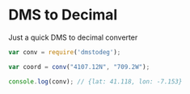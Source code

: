 # DMS to Decimal

Just a quick DMS to decimal converter

```js
var conv = require('dmstodeg');

var coord = conv("4107.12N", "709.2W");

console.log(conv); // {lat: 41.118, lon: -7.153}
```

